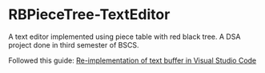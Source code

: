 # RBPieceTree-TextEditor
A text editor implemented using piece table with red black tree. A DSA project done in third semester of BSCS.

Followed this guide:
[Re-implementation of text buffer in Visual Studio Code](https://code.visualstudio.com/blogs/2018/03/23/text-buffer-reimplementation)
